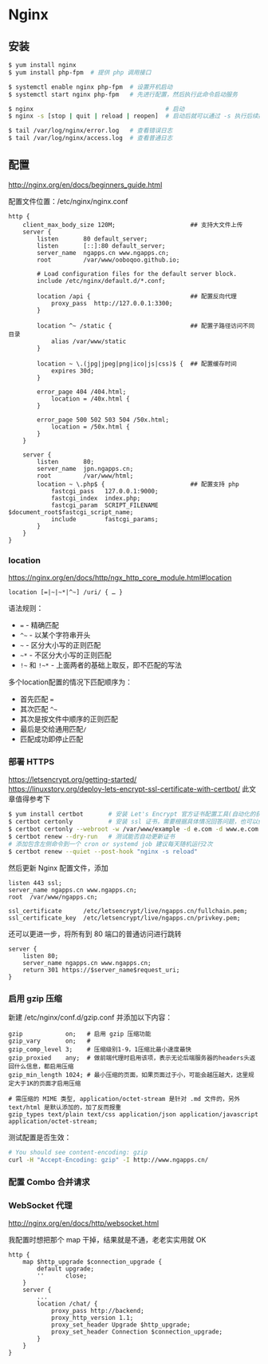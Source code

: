 # Nginx


## 安装

```bash
$ yum install nginx 
$ yum install php-fpm  # 提供 php 调用接口

$ systemctl enable nginx php-fpm  # 设置开机启动
$ systemctl start nginx php-fpm   # 先进行配置，然后执行此命令启动服务
```

```bash
$ nginx                                     # 启动
$ nginx -s [stop | quit | reload | reopen]  # 启动后就可以通过 -s 执行后续操作了

$ tail /var/log/nginx/error.log   # 查看错误日志
$ tail /var/log/nginx/access.log  # 查看普通日志
```


## 配置

http://nginx.org/en/docs/beginners_guide.html

配置文件位置：/etc/nginx/nginx.conf

```
http {
    client_max_body_size 120M;                     ## 支持大文件上传
    server {
        listen       80 default_server;
        listen       [::]:80 default_server;
        server_name  ngapps.cn www.ngapps.cn;
        root         /var/www/ooboqoo.github.io;

        # Load configuration files for the default server block.
        include /etc/nginx/default.d/*.conf;

        location /api {                            ## 配置反向代理
            proxy_pass  http://127.0.0.1:3300;
        }

        location ^~ /static {                      ## 配置子路径访问不同目录
            alias /var/www/static
        }

        location ~ \.(jpg|jpeg|png|ico|js|css)$ {  ## 配置缓存时间
            expires 30d;
        }

        error_page 404 /404.html;
            location = /40x.html {
        }

        error_page 500 502 503 504 /50x.html;
            location = /50x.html {
        }
    }

    server {
        listen       80;
        server_name  jpn.ngapps.cn;
        root         /var/www/html;
        location ~ \.php$ {                        ## 配置支持 php
            fastcgi_pass   127.0.0.1:9000;
            fastcgi_index  index.php;
            fastcgi_param  SCRIPT_FILENAME   $document_root$fastcgi_script_name;
            include        fastcgi_params;
        }
    }
}
```

### location

https://nginx.org/en/docs/http/ngx_http_core_module.html#location

```
location [=|~|~*|^~] /uri/ { … }
```

语法规则：
  * `=`  - 精确匹配
  * `^~` - 以某个字符串开头
  * `~`  - 区分大小写的正则匹配
  * `~*` - 不区分大小写的正则匹配
  * `!~` 和 `!~*` - 上面两者的基础上取反，即不匹配的写法

多个location配置的情况下匹配顺序为：
  * 首先匹配 `=`
  * 其次匹配 `^~`
  * 其次是按文件中顺序的正则匹配
  * 最后是交给通用匹配`/`
  * 匹配成功即停止匹配

### 部署 HTTPS

https://letsencrypt.org/getting-started/   
https://linuxstory.org/deploy-lets-encrypt-ssl-certificate-with-certbot/ 此文章值得参考下

```bash
$ yum install certbot       # 安装 Let's Encrypt 官方证书配置工具(自动化的获取、部署和更新安全证书)
$ certbot certonly          # 安装 ssl 证书，需要根据具体情况回答问题，也可以像下面那样提前设置答案
$ certbot certonly --webroot -w /var/www/example -d e.com -d www.e.com -w /var/www/thing thing.cn
$ certbot renew --dry-run   # 测试能否自动更新证书
# 添加包含左侧命令到一个 cron or systemd job 建议每天随机运行2次
$ certbot renew --quiet --post-hook "nginx -s reload"
```

然后更新 Nginx 配置文件，添加

```
listen 443 ssl;
server_name ngapps.cn www.ngapps.cn;
root  /var/www/ngapps.cn;

ssl_certificate      /etc/letsencrypt/live/ngapps.cn/fullchain.pem;
ssl_certificate_key  /etc/letsencrypt/live/ngapps.cn/privkey.pem;
```

还可以更进一步，将所有到 80 端口的普通访问进行跳转

```
server {
    listen 80;
    server_name ngapps.cn www.ngapps.cn;
    return 301 https://$server_name$request_uri;
}
```

### 启用 gzip 压缩

新建 /etc/nginx/conf.d/gzip.conf 并添加以下内容：

```
gzip            on;   # 启用 gzip 压缩功能
gzip_vary       on;   # 
gzip_comp_level 3;    # 压缩级别1-9，1压缩比最小速度最快
gzip_proxied    any;  # 做前端代理时启用该项，表示无论后端服务器的headers头返回什么信息，都启用压缩
gzip_min_length 1024; # 最小压缩的页面，如果页面过于小，可能会越压越大，这里规定大于1K的页面才启用压缩

# 需压缩的 MIME 类型, application/octet-stream 是针对 .md 文件的，另外 text/html 是默认添加的，加了反而报重
gzip_types text/plain text/css application/json application/javascript application/octet-stream;
```

测试配置是否生效：

```bash
# You should see content-encoding: gzip
curl -H "Accept-Encoding: gzip" -I http://www.ngapps.cn/
```

### 配置 Combo 合并请求


### WebSocket 代理

http://nginx.org/en/docs/http/websocket.html

我配置时想把那个 map 干掉，结果就是不通，老老实实用就 OK

```
http {
    map $http_upgrade $connection_upgrade {
        default upgrade;
        ''      close;
    }
    server {
        ...
        location /chat/ {
            proxy_pass http://backend;
            proxy_http_version 1.1;
            proxy_set_header Upgrade $http_upgrade;
            proxy_set_header Connection $connection_upgrade;
        }
    }
}
```

